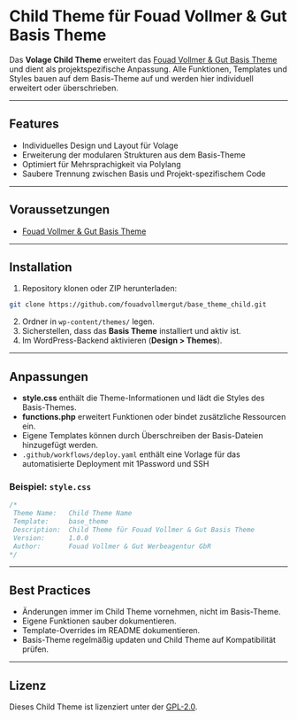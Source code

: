 # Child Theme für Fouad Vollmer & Gut Basis Theme

Das **Volage Child Theme** erweitert das [Fouad Vollmer & Gut Basis Theme](https://github.com/fouadvollmergut/base_theme) und dient als projektspezifische Anpassung. Alle Funktionen, Templates und Styles bauen auf dem Basis-Theme auf und werden hier individuell erweitert oder überschrieben.

---

## Features

* Individuelles Design und Layout für Volage
* Erweiterung der modularen Strukturen aus dem Basis-Theme
* Optimiert für Mehrsprachigkeit via Polylang
* Saubere Trennung zwischen Basis und Projekt-spezifischem Code

---

## Voraussetzungen

* [Fouad Vollmer & Gut Basis Theme](https://github.com/fouadvollmergut/base_theme)

---

## Installation

1. Repository klonen oder ZIP herunterladen:

```bash
git clone https://github.com/fouadvollmergut/base_theme_child.git
```

2. Ordner in `wp-content/themes/` legen.
3. Sicherstellen, dass das **Basis Theme** installiert und aktiv ist.
4. Im WordPress-Backend aktivieren (**Design > Themes**).

---

## Anpassungen

* **style.css** enthält die Theme-Informationen und lädt die Styles des Basis-Themes.
* **functions.php** erweitert Funktionen oder bindet zusätzliche Ressourcen ein.
* Eigene Templates können durch Überschreiben der Basis-Dateien hinzugefügt werden.
* `.github/workflows/deploy.yaml` enthält eine Vorlage für das automatisierte Deployment mit 1Password und SSH

### Beispiel: `style.css`

```css
/*
 Theme Name:   Child Theme Name
 Template:     base_theme
 Description:  Child Theme für Fouad Vollmer & Gut Basis Theme
 Version:      1.0.0
 Author:       Fouad Vollmer & Gut Werbeagentur GbR
*/
```

---

## Best Practices

* Änderungen immer im Child Theme vornehmen, nicht im Basis-Theme.
* Eigene Funktionen sauber dokumentieren.
* Template-Overrides im README dokumentieren.
* Basis-Theme regelmäßig updaten und Child Theme auf Kompatibilität prüfen.

---

## Lizenz

Dieses Child Theme ist lizenziert unter der [GPL-2.0](https://www.gnu.org/licenses/old-licenses/gpl-2.0.html).
